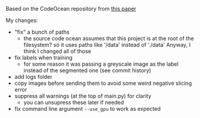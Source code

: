 Based on the CodeOcean repository from [this paper](https://ieeexplore.ieee.org/document/9118916/algorithms#algorithms)

My changes:
- "fix" a bunch of paths
    - the source code ocean assumes that this project is at the root of the filesystem?
      so it uses paths like '/data' instead of './data' Anyway, I think I changed
      all of those
- fix labels when training
    - for some reason it was passing a greyscale image as the label instead of
      the segmented one (see commit history)
- add logs folder
- copy images before sending them to avoid some weird negative slicing error
- suppress all warnings (at the top of main.py) for clarity
    - you can unsupress these later if needed
- fix command line argument `--use_gpu` to work as expected


